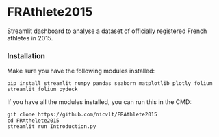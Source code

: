 # FRAthlete2015
Streamlit dashboard to analyse a dataset of officially registered French athletes in 2015.

### Installation
Make sure you have the following modules installed:
```
pip install streamlit numpy pandas seaborn matplotlib plotly folium streamlit_folium pydeck
```
If you have all the modules installed, you can run this in the CMD:
```
git clone https://github.com/nicvlt/FRAthlete2015
cd FRAthelete2015
streamlit run Introduction.py
```
